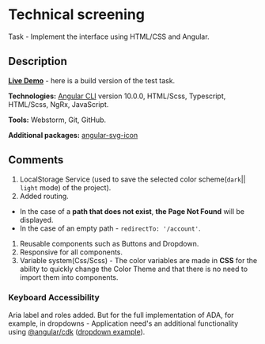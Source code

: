 # Technical screening
Task - Implement the interface using HTML/CSS and Angular.

## Description  
**[Live Demo](http://mariskas.github.io/)** - here is a build version of the test task. 

**Technologies:** 
[Angular CLI](https://github.com/angular/angular-cli) version 10.0.0, HTML/Scss, 
Typescript, HTML/Scss, NgRx, JavaScript.  

**Tools:** Webstorm, Git, GitHub.

**Additional packages:** [angular-svg-icon](https://github.com/czeckd/angular-svg-icon)

## Comments
1. LocalStorage Service (used to save the selected color scheme(`dark`|| `light` mode) of the project).
1. Added routing.
 - In the case of a **path that does not exist**, **the Page Not Found**
  will be displayed.
 - In the case of an empty path - `redirectTo: '/account'`.
1. Reusable components such as Buttons and Dropdown.
1. Responsive for all components. 
1. Variable system(Css/Scss) - The color variables are made in **CSS** for the ability to quickly change the 
Color Theme and that there is no need to import them into components.

### Keyboard Accessibility  
Aria label and roles added. But for the full implementation of ADA, 
for example, in dropdowns - Application need's an additional functionality 
using [@angular/cdk](https://github.com/angular/components#readme) 
([dropdown example](https://stackblitz.com/edit/angular-custom-dropdown-cdk?file=src%2Fapp%2Fcustom-dropdown%2Fcustom-select.html)).
